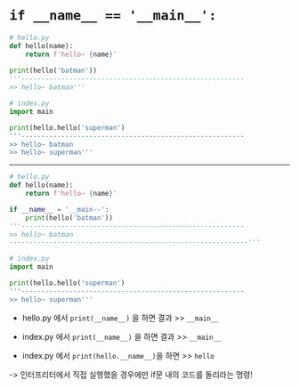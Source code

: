 # `if __name__ == '__main__':`



```python
# hello.py
def hello(name):
    return f'hello~ {name}'
    
print(hello('batman'))
'''--------------------------------------------------------
>> hello~ batman'''
```

```python
# index.py
import main

print(hello.hello('superman')
'''--------------------------------------------------------
>> hello~ batman
>> hello~ superman'''
```

---------------------------------------------------------------------------------------------------------------------------------------

```python
# hello.py
def hello(name):
    return f'hello~ {name}'

if __name__ = '__main--':
	print(hello('batman'))
'''--------------------------------------------------------
>> hello~ batman
------------------------------------------------------------'''

# index.py
import main

print(hello.hello('superman')
'''--------------------------------------------------------
>> hello~ superman'''
```

- hello.py 에서 `print(__name__)` 을 하면 결과 >> `__main__`

- index.py 에서 `print(__name__)` 을 하면 결과 >> `__main__`

- index.py 에서 `print(hello.__name__)`을 하면 >> `hello`



-> 인터프리터에서 직접 실행했을 경우에만 if문 내의 코드를 돌리라는 명령!